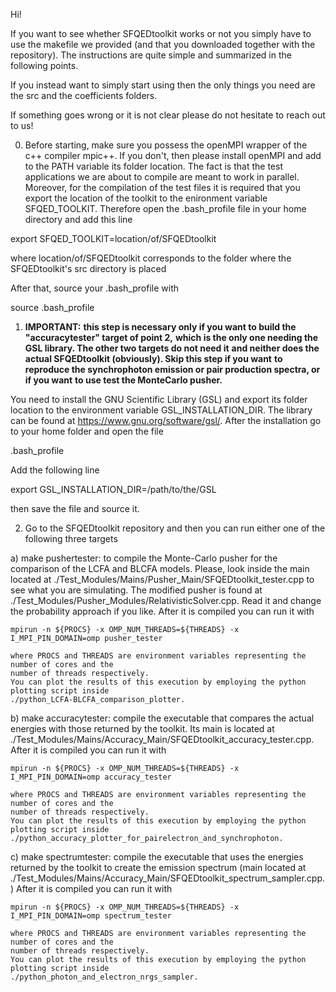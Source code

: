 Hi!

If you want to see whether SFQEDtoolkit works or not you simply have to use
the makefile we provided (and that you downloaded together with the repository).
The instructions are quite simple and summarized in the following points.

If you instead want to simply start using then the only things you need are the 
src and the coefficients folders.

If something goes wrong or it is not clear please do not hesitate to reach out to us!

0. Before starting, make sure you possess the openMPI wrapper of the c++ compiler
mpic++. If you don't, then please install openMPI and add to the PATH variable its
folder location. The fact is that the test applications we are about to compile
are meant to work in parallel. Moreover, for the compilation of the test files it
is required that you export the location of the toolkit to the enironment variable
SFQED_TOOLKIT. Therefore open the .bash_profile file in your home directory and add
this line

export SFQED_TOOLKIT=location/of/SFQEDtoolkit

where location/of/SFQEDtoolkit corresponds to the folder where the SFQEDtoolkit's src
directory is placed

After that, source your .bash_profile with

source .bash_profile 

1. **IMPORTANT:**
**this step is necessary only if you want to build the "accuracytester" target of point 2,**
**which is the only one needing the GSL library. The other two targets do not need it**
**and neither does the actual SFQEDtoolkit (obviously). Skip this step if you want**
**to reproduce the synchrophoton emission or pair production spectra, or if you want**
**to use test the MonteCarlo pusher.**

You need to install the GNU Scientific Library (GSL) and export its folder
location to the environment variable GSL_INSTALLATION_DIR. The library can be found
at https://www.gnu.org/software/gsl/. After the installation go to your home folder and
open the file

.bash_profile

Add the following line

export GSL_INSTALLATION_DIR=/path/to/the/GSL

then save the file and source it.

2. Go to the SFQEDtoolkit repository and then you can run either one of the following
three targets

a) make pushertester: to compile the Monte-Carlo pusher for the comparison of the LCFA and BLCFA models. 
    Please, look inside the main located
    at ./Test_Modules/Mains/Pusher_Main/SFQEDtoolkit_tester.cpp to see what you are simulating.
    The modified pusher is found at ./Test_Modules/Pusher_Modules/RelativisticSolver.cpp.
    Read it and change the probability approach if you like.
    After it is compiled you can run it with

    mpirun -n ${PROCS} -x OMP_NUM_THREADS=${THREADS} -x I_MPI_PIN_DOMAIN=omp pusher_tester

    where PROCS and THREADS are environment variables representing the number of cores and the
    number of threads respectively.
    You can plot the results of this execution by employing the python plotting script inside 
    ./python_LCFA-BLCFA_comparison_plotter.
    

b) make accuracytester: compile the executable that compares the actual energies with those
    returned by the toolkit. Its main is located at ./Test_Modules/Mains/Accuracy_Main/SFQEDtoolkit_accuracy_tester.cpp.
    After it is compiled you can run it with

    mpirun -n ${PROCS} -x OMP_NUM_THREADS=${THREADS} -x I_MPI_PIN_DOMAIN=omp accuracy_tester

    where PROCS and THREADS are environment variables representing the number of cores and the
    number of threads respectively.
    You can plot the results of this execution by employing the python plotting script inside 
    ./python_accuracy_plotter_for_pairelectron_and_synchrophoton.

c) make spectrumtester: compile the executable that uses the energies returned by the toolkit
    to create the emission spectrum (main located at ./Test_Modules/Mains/Accuracy_Main/SFQEDtoolkit_spectrum_sampler.cpp.)
    After it is compiled you can run it with

    mpirun -n ${PROCS} -x OMP_NUM_THREADS=${THREADS} -x I_MPI_PIN_DOMAIN=omp spectrum_tester

    where PROCS and THREADS are environment variables representing the number of cores and the
    number of threads respectively.
    You can plot the results of this execution by employing the python plotting script inside 
    ./python_photon_and_electron_nrgs_sampler.



